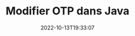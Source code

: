 ---
############################# Static ############################
layout: "auto-gen-editor"
date: 2022-10-13T19:33:07
draft: false
otherformats: 

############################# Head ############################
head_title: "Éditeur OTP : modifiez OTP dans Java"
head_description: "Comment modifier OTP dans Java en utilisant quelques lignes de code ? Utilisez les API de traitement de documents GroupDocs pour modifier, mettre à jour et enregistrer plus de 30 formats de fichiers."

############################# Header ############################
title: "Modifier OTP dans Java"
description: "Édition OTP efficace et robuste à l'aide de GroupDocs.Editor côté serveur pour les API Java, sans l'utilisation de logiciels tels que Microsoft ou Open Office."
bg_image: "https://cms.admin.containerize.com/templates/aspose/App_Themes/V3/images/bg/header1.png"
bg_overlay: false
button:
    enable: true
    icon: "fas fa-arrow-down"
    label: "Télécharger la version d'essai gratuite"
    link: "https://downloads.groupdocs.com/editor/java"

############################# SubMenu ############################
submenu:
    enable: true

    left:
        img_alt: "GroupDocs.Editor for Java"
        image: "https://cms.admin.containerize.com/templates/groupdocs/images/product-logos/90x90-noborder/groupdocs-editor-java.png"
        product: "GroupDocs.Editor"
        platform: "Java"

    middle:
        button:

            # button loop
            - link: "https://apireference.groupdocs.com/editor/java"
              text: "Référence API"

            # button loop
            - link: "https://github.com/groupdocs-editor"
              text: "Exemples de codes"

            # button loop
            - link: "https://products.groupdocs.app/editor/family"
              text: "Démos en direct"

            # button loop
            - link: "https://purchase.groupdocs.com/pricing/editor/java"
              text: "Tarification"

    right:
        link_download: "https://downloads.groupdocs.com/editor"
        link_learn: "https://docs.groupdocs.com/editor/java"
        link_buy: "https://purchase.groupdocs.com"

############################# About ############################
about:
    enable: true
    title: "À propos de l'API GroupDocs.Editor for Java"
    content: |
        L'API [GroupDocs.Editor for Java](/fr/editor/java/) est un bon choix pour éditer des documents et des présentations Microsoft Word, Excel, PowerPoint, Open Office. GroupDocs.Editor est une API autonome qui convient aux systèmes côté serveur et back-end où des performances élevées sont requises. Il ne dépend d'aucun logiciel comme Microsoft ou Open Office.

############################# Steps ############################
steps:
    enable: true
    title_left: "Étapes pour modifier OTP dans Java"
    content_left: |
        [GroupDocs.Editor for Java](/fr/editor/java/) offre aux développeurs un moyen simple et direct de modifier les fichiers OTP à l'aide de quelques lignes de code.
        * Créez une instance de la classe `Editor` avec un chemin de fichier obligatoire ou un flux d'octets et une classe facultative `PresentationLoadOptions` et chargez le fichier OTP
        * Créer et définir l'instance de classe `PresentationEditOptions` pour le format de fichier OTP
        * Appelez la méthode `Editor.Edit()` et obtenez le document OTP au format HTML facilement modifiable avec n'importe quel éditeur WYSIWYG.
        * Appelez la méthode `Editor.Save()` et enregistrez le fichier OTP modifié à l'aide de la classe `PresentationSaveOptions`

        
    title_right: "Configuration requise"
    content_right: |
        Une édition de document de base avec les API GroupDocs.Editor for Java peut être effectuée en mettant en œuvre quelques étapes simples. Nos API sont prises en charge sur toutes les principales plates-formes et systèmes d'exploitation. Avant d'exécuter le code ci-dessous, assurez-vous que les prérequis suivants sont installés sur votre système.

        * Systèmes d'exploitation : Microsoft Windows, Linux, MacOS
        * Environnements de développement : NetBeans, IntelliJ IDEA, Eclipse
        * Cadres: Java 7 (1.7) and above
        * Obtenez la dernière version de GroupDocs.Editor for Java téléchargée depuis [Maven](https://repository.groupdocs.com/editor/)
        
    code: |        
        ```java
        // Load the OTP file into Editor with the optional PresentationLoadOptions
        Editor editor = new Editor("source.otp", new PresentationLoadOptions());

        // Create and adjust the edit options
        PresentationEditOptions editOptions = new PresentationEditOptions();
        editOptions.setSlideNumber(1);//select a slide to edit

        // Open input OTP document for edit — obtain an intermediate document, that can be edited
        EditableDocument beforeEdit = editor.edit(editOptions);

        // Grab OTP document content and associated resources from editable document
        string content = beforeEdit.getEmbeddedHtml();

        // Send the content to WYSIWYG-editor, edit it there, and send edited content back to the server-side
        // This step simulates a such operation
        string updatedContent = content.replace("Title", "Edited Title");

        // Grab edited content and resources from WYSIWYG-editor and create a new EditableDocument instance from it
        EditableDocument afterEdit = EditableDocument.fromMarkup(updatedContent, null);

        // Create a save options and select a desired output format
        PresentationSaveOptions saveOptions = new PresentationSaveOptions(PresentationFormats.Otp);

        // Save edited OTP document to the file
        editor.save(afterEdit, "edited.otp", saveOptions);
        ```
        
############################# Demos ############################
demos:
    enable: true
    title: "OTP démos en direct de l'éditeur"
    content: |
        Modifiez OTP dès maintenant en visitant le site Web [GroupDocs.Editor Live Demos](https://products.groupdocs.app/editor/family).
        La démo en direct présente les avantages suivants
        
############################# More Formats ############################
more_formats:
    enable: true
    title: "Autres éditeurs pris en charge"
    content: |
        Vous pouvez également modifier d'autres formats de fichiers. Veuillez consulter la liste complète ci-dessous.


############################# Back to top ###############################
back_to_top:
    enable: true
---